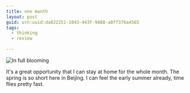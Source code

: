 ```yaml
---
title: one month
layout: post
guid: urn:uuid:da822251-1043-443f-9488-a0ff376a4565
tags:
  - thinking
  - review
  
---
```


![In full blooming](http://pic.yupoo.com/lishugo/DE4pcG65/medish.jpg)

It's a great opportunity that I can stay at home for the whole month. The spring is so short here in Beijing. I can feel the early summer already, time flies pretty fast.

